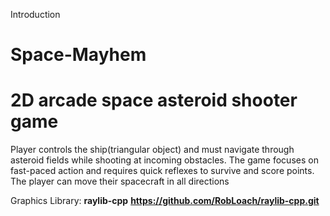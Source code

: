 Introduction
# Space-Mayhem
# 2D arcade space asteroid shooter game

Player controls the ship(triangular object) and must navigate through asteroid fields while shooting at incoming obstacles.
The game focuses on fast-paced action and requires quick reflexes to survive and score points.
The player can move their spacecraft in all directions

Graphics Library: **raylib-cpp**
**https://github.com/RobLoach/raylib-cpp.git**
